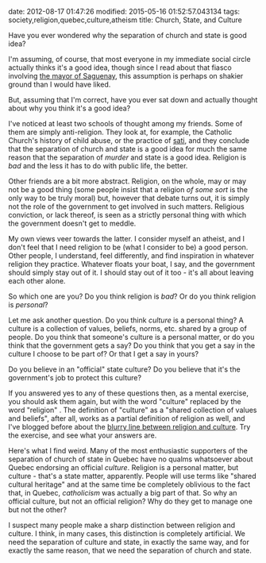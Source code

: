date: 2012-08-17 01:47:26
modified: 2015-05-16 01:52:57.043134
tags: society,religion,quebec,culture,atheism
title: Church, State, and Culture

Have you ever wondered why the separation of church and state is good idea?

I'm assuming, of course, that most everyone in my immediate social circle
actually thinks it's a good idea, though since I read about that fiasco
involving [the mayor of Saguenay][1], this assumption is perhaps on shakier
ground than I would have liked.

But, assuming that I'm correct, have you ever sat down and actually thought
about why you think it's a good idea?

I've noticed at least two schools of thought among my friends.  Some of them
are simply anti-religion.  They look at, for example, the Catholic Church's
history of child abuse, or the practice of [sati][2], and they conclude that
the separation of church and state is a good idea for much the same reason
that the separation of *murder* and state is a good idea.  Religion is *bad*
and the less it has to do with public life, the better.

Other friends are a bit more abstract.  Religion, on the whole, may or may
not be a good thing (some people insist that a religion *of some sort* is
the only way to be truly moral) but, however that debate turns out, it is
simply not the role of the government to get involved in such matters.
Religious conviction, or lack thereof, is seen as a strictly personal thing
with which the government doesn't get to meddle.

My own views veer towards the latter.  I consider myself an atheist, and I
don't feel that I need religion to be (what I consider to be) a good person.
Other people, I understand, feel differently, and find inspiration in
whatever religion they practice.  Whatever floats your boat, I say, and the
government should simply stay out of it.  I should stay out of it too - it's
all about leaving each other alone.

So which one are you?  Do you think religion is *bad*?  Or do you think
religion is *personal*?

Let me ask another question.  Do you think *culture* is a personal thing?  A
culture is a collection of values, beliefs, norms, etc. shared by a group of
people.  Do you think that someone's culture is a personal matter, or do you
think that the government gets a say?  Do you think that you get a say in
the culture I choose to be part of?  Or that I get a say in yours?

Do you believe in an "official" state culture? Do you believe that it's the
government's job to protect this culture?

If you answered yes to any of these questions then, as a mental exercise,
you should ask them again, but with the word "culture" replaced by the word
"religion" .  The definition of "culture" as a "shared collection of values
and beliefs", after all, works as a partial definition of religion as well,
and I've blogged before about the [blurry line between religion and
culture][3].  Try the exercise, and see what your answers are.

Here's what I find weird.  Many of the most enthusiastic supporters of the
separation of church of state in Quebec have no qualms whatsoever about
Quebec endorsing an official *culture*.  Religion is a personal matter, but
culture - that's a state matter, apparently.  People will use terms like
"shared cultural heritage" and at the same time be completely oblivious to
the fact that, in Quebec, *catholicism* was actually a big part of that.  So
why an official culture, but not an official religion?  Why do they get to
manage one but not the other?

I suspect many people make a sharp distinction between religion and culture.
I think, in many cases, this distinction is completely artificial.  We need
the separation of culture and state, in exactly the same way, and for
exactly the same reason, that we need the separation of church and state.

[1]: http://www.cbc.ca/news/canada/quebecvotes2012/story/2012/08/15/montreal-quebec-election-wednesday.html
[2]: http://en.wikipedia.org/wiki/Sati_(practice)
[3]: /2012/08/05/religion-and-culture

